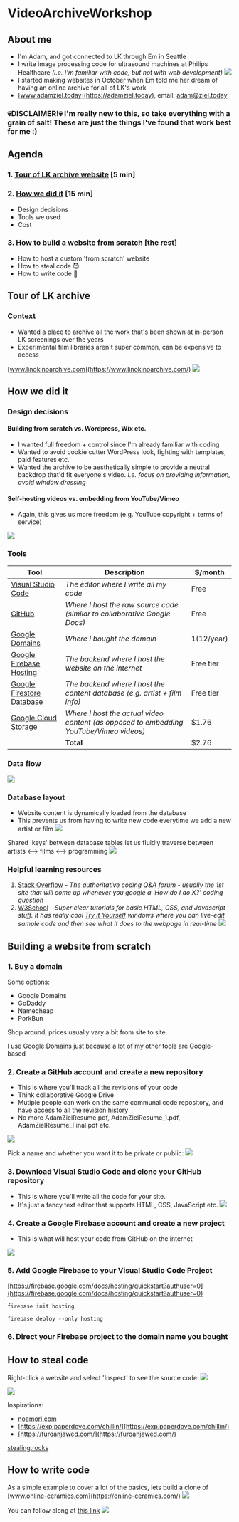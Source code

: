 # VideoArchiveWorkshop

## About me

- I'm Adam, and got connected to LK through Em in Seattle
- I write image processing code for ultrasound machines at Philips Healthcare *(i.e. I'm familiar with code, but not with web development)
  ![](images/ultrasound.png)*
- I started making websites in October when Em told me her dream of having an online archive for all of LK's work
- [www.adamziel.today](https://adamziel.today), email: adam@ziel.today
### 💀DISCLAIMER!💀 I'm really new to this, so take everything with a grain of salt! These are just the things I've found that work best for me :)

## Agenda
### 1. [Tour of LK archive website](#tour-of-lk-archive) [5 min]
### 2. [How we did it](#how-we-did-it) [15 min]
- Design decisions
- Tools we used
- Cost
### 3. [How to build a website from scratch](#building-a-website-from-scratch) [the rest]
- How to host a custom 'from scratch' website
- How to steal code 😈
- How to write code 👼

## Tour of LK archive
### Context
- Wanted a place to archive all the work that's been shown at in-person LK screenings over the years
- Experimental film libraries aren't super common, can be expensive to access

[www.linokinoarchive.com](https://www.linokinoarchive.com/)
![](images/lk-archive.png)

## How we did it

### Design decisions

#### Building from scratch vs. Wordpress, Wix etc.
- I wanted full freedom + control since I'm already familiar with coding
- Wanted to avoid cookie cutter WordPress look, fighting with templates, paid features etc.
- Wanted the archive to be aesthetically simple to provide a neutral backdrop that'd fit everyone's video. *I.e. focus on providing information, avoid window dressing*

#### Self-hosting videos vs. embedding from YouTube/Vimeo
- Again, this gives us more freedom (e.g. YouTube copyright + terms of service)

![](images/google-cloud-storage.png)

### Tools
| Tool     | Description | $/month |
| ----------- | ----------- | ----------- |
| [Visual Studio Code](https://code.visualstudio.com/download) | *The editor where I write all my code* | Free |
| [GitHub](https://github.com/)| *Where I host the raw source code (similar to collaborative Google Docs)* | Free |
| [Google Domains](https://firebase.google.com/docs/hosting) | *Where I bought the domain* | $1 ($12/year) |
| [Google Firebase Hosting](https://firebase.google.com/docs/hosting) | *The backend where I host the website on the internet* | Free tier |
| [Google Firestore Database](https://cloud.google.com/firestore) | *The backend where I host the content database (e.g. artist + film info)* | Free tier |
| [Google Cloud Storage](https://cloud.google.com/storage) | *Where I host the actual video content (as opposed to embedding YouTube/Vimeo videos)* | $1.76 |
| | **Total** | $2.76 |

### Data flow
![](images/data-flow.png)

### Database layout
- Website content is dynamically loaded from the database
- This prevents us from having to write new code everytime we add a new artist or film
![](images/database-example.png)

Shared 'keys' between database tables let us fluidly traverse between artists <--> films <--> programming
![](images/database-schema.png)

### Helpful learning resources
1. [Stack Overflow](https://stackoverflow.com/questions/114543/how-to-horizontally-center-an-element) - *The authoritative coding Q&A forum - usually the 1st site that will come up whenever you google a 'How do I do X?' coding question*
2. [W3School](https://www.w3schools.com/) - *Super clear tutorials for basic HTML, CSS, and Javascript stuff. It has really cool [Try it Yourself](https://www.w3schools.com/css/tryit.asp?filename=trycss_default) windows where you can live-edit sample code and then see what it does to the webpage in real-time*
![](images/w3-school.png)

## Building a website from scratch

### 1. Buy a domain
Some options:
- Google Domains
- GoDaddy
- Namecheap
- PorkBun

Shop around, prices usually vary a bit from site to site.

I use Google Domains just because a lot of my other tools are Google-based

### 2. Create a GitHub account and create a new repository
- This is where you'll track all the revisions of your code
- Think collaborative Google Drive
- Mutiple people can work on the same communal code repository, and have access to all the revision history
- No more AdamZielResume.pdf, AdamZielResume_1.pdf, AdamZielResume_Final.pdf etc.

![](images/github.png)

Pick a name and whether you want it to be private or public:
![](images/github-new.png)

### 3. Download Visual Studio Code and clone your GitHub repository
- This is where you'll write all the code for your site.
- It's just a fancy text editor that supports HTML, CSS, JavaScript etc.
![](images/visual-studio-code.png)


### 4. Create a Google Firebase account and create a new project
- This is what will host your code from GitHub on the internet

![](images/firebase-new.png)

### 5. Add Google Firebase to your Visual Studio Code Project

[https://firebase.google.com/docs/hosting/quickstart?authuser=0](https://firebase.google.com/docs/hosting/quickstart?authuser=0)

`firebase init hosting`

`firebase deploy --only hosting`

### 6. Direct your Firebase project to the domain name you bought
 
## How to steal code

Right-click a website and select 'Inspect' to see the source code:
![](images/inspect.png)

![](images/emslater.png)

Inspirations:
- [noamori.com](https://www.noamori.com/)
- [https://exp.paperdove.com/chillin/](https://exp.paperdove.com/chillin/)
- [https://furqanjawed.com/](https://furqanjawed.com/)

[stealing.rocks](https://www.stealing.rocks/)

## How to write code

As a simple example to cover a lot of the basics, lets build a clone of [www.online-ceramics.com](https://online-ceramics.com/)
![](images/online-ceramics.png)

You can follow along at [this link](https://codepen.io/adamziel/pen/dyZQavw)
![](images/codepen.png)
